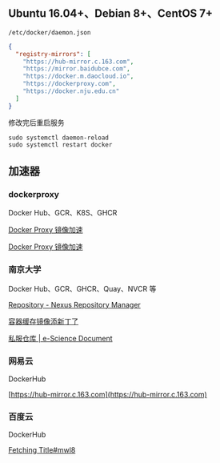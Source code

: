 
## Ubuntu 16.04+、Debian 8+、CentOS 7+

`/etc/docker/daemon.json`

```json
{
  "registry-mirrors": [
    "https://hub-mirror.c.163.com",
    "https://mirror.baidubce.com",
    "https://docker.m.daocloud.io",
    "https://dockerproxy.com",
    "https://docker.nju.edu.cn"
  ]
}
```

修改完后重启服务

```shell
sudo systemctl daemon-reload
sudo systemctl restart docker
```


## 加速器

### dockerproxy

Docker Hub、GCR、K8S、GHCR

[Docker Proxy 镜像加速](https://dockerproxy.com/)

[Docker Proxy 镜像加速](https://dockerproxy.com/docs)

### 南京大学

Docker Hub、GCR、GHCR、Quay、NVCR 等

[Repository - Nexus Repository Manager](https://docker.nju.edu.cn)

[容器缓存镜像添新丁了](https://sci.nju.edu.cn/9e/05/c30384a564741/page.htm)

[私服仓库 | e-Science Document](https://doc.nju.edu.cn/books/35f4a)

### 网易云

DockerHub

[https://hub-mirror.c.163.com](https://hub-mirror.c.163.com)


### 百度云

DockerHub

[Fetching Title#mwl8](https://mirror.baidubce.com)